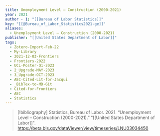 ```yaml
---
title: Unemployment Level – Construction (2000-2021)
year: 2021
author - 1: "[[Bureau of Labor Statistics]]"
key: "[[@Bureau_of_Labor_Statistics2021-ge]]"
aliases:
  - Unemployment Level – Construction (2000-2021)
publisher: "[[United States Department of Labor]]"
tags:
  - Zotero-Import-Feb-22
  - My-Library
  - 2021-12-03-Frontiers
  - Frontiers-2022
  - UCL-Poster-Q1-2023
  - 2_Upgrade-MAY-2023
  - 3_Upgrade-OCT-2023
  - AEC-Cited-Lit-for-Jacqui
  - _BibTex-to-MD-Git
  - Cited-for-Frontiers
  - AEC
  - Statistics
---
```


> [!bibliography]
> Statistics, Bureau of Labor. 2021. “Unemployment Level – Construction (2000-2021).” "[[United States Department of Labor]]". https://beta.bls.gov/dataViewer/view/timeseries/LNU03034450